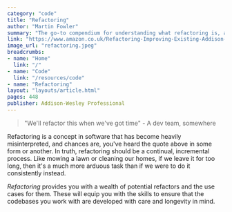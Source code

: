 ```yaml
---
category: "code"
title: "Refactoring"
author: "Martin Fowler"
summary: "The go-to compendium for understanding what refactoring is, and the various strategies you can use for improving your code."
link: "https://www.amazon.co.uk/Refactoring-Improving-Existing-Addison-Wesley-Technology/dp/0134757599/ref=sr_1_1?keywords=refactoring&qid=1636495880&sr=8-1"
image_url: "refactoring.jpeg"
breadcrumbs:
- name: "Home"
  link: "/"
- name: "Code"
  link: "/resources/code"
- name: "Refactoring"
layout: "layouts/article.html"
pages: 448
publisher: Addison-Wesley Professional
---
```


> "We'll refactor this when we've got time" - A dev team, somewhere

Refactoring is a concept in software that has become heavily misinterpreted, and chances are, you've heard the quote above in some form or another. In truth, refactoring should be a continual, incremental process. Like mowing a lawn or cleaning our homes, if we leave it for too long, then it's a much more arduous task than if we were to do it consistently instead.

_Refactoring_ provides you with a wealth of potential refactors and the use cases for them. These will equip you with the skills to ensure that the codebases you work with are developed with care and longevity in mind.
